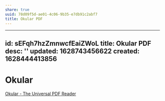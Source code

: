 ```yaml
---
share: true
uuid: 78d09f5d-ae01-4c06-9b35-e7db91c2abf7
title: Okular PDF
---
```

---
id: sEFqh7hzZmnwcfEaiZWoL
title: Okular PDF
desc: ''
updated: 1628743456622
created: 1628444413856
---
# Okular

[Okular - The Universal PDF Reader](https://okular.kde.org/)